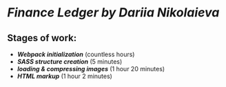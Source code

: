 # ***Finance Ledger by Dariia Nikolaieva***

## **Stages of work:**
* ***Webpack initialization*** (countless hours)
* ***SASS structure creation*** (5 minutes)
* ***loading & compressing images*** (1 hour 20 minutes)
* ***HTML markup*** (1 hour 2 minutes)

